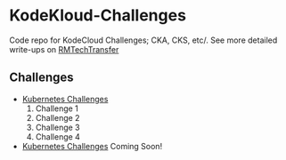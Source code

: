 # KodeKloud-Challenges
Code repo for KodeCloud Challenges; CKA, CKS, etc/. See more detailed write-ups on [RMTechTransfer](https://rmtechtransfer.com/)

## Challenges
- [Kubernetes Challenges](https://kodekloud.com/courses/kubernetes-challenges/)
    1. Challenge 1
    2. Challenge 2
    3. Challenge 3
    4. Challenge 4
- [Kubernetes Challenges](https://kodekloud.com/courses/cks-challenges/)
    Coming Soon!

